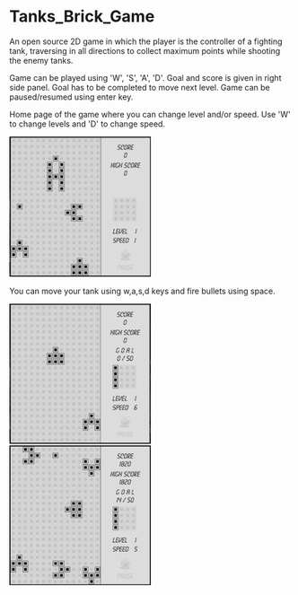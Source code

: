 # Tanks_Brick_Game
An open source 2D game in which the player is the controller of a fighting tank, traversing
in all directions to collect maximum points while shooting the enemy tanks.

Game can be played using 'W', 'S', 'A', 'D'.
Goal and score is given in right side panel.
Goal has to be completed to move next level.
Game can be paused/resumed using enter key.

Home page of the game where you can change level and/or speed.
Use 'W' to change levels and 'D' to change speed.

<img src="Screenshots/Screenshot1.png" alt="screenshot" width="50%" height="50%">

You can move your tank using w,a,s,d keys and fire bullets using space.

<img src="Screenshots/Screenshot2.png" alt="screenshot" width="50%" height="50%">


<img src="Screenshots/Screenshot3.png" alt="screenshot" width="50%" height="50%">
